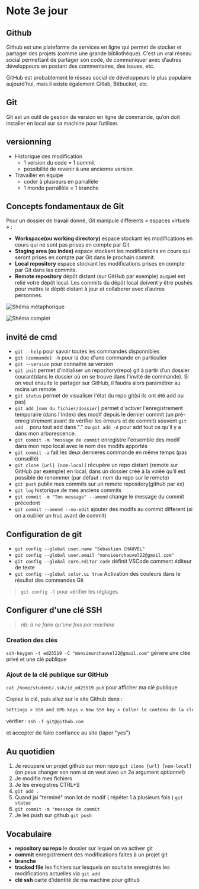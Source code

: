 # Note 3e jour

## Github

Github est une plateforme de services en ligne qui permet de stocker et partager des projets (comme une grande bibliothèque). C’est un vrai réseau social permettant de partager son code, de communiquer avec d’autres développeurs en postant des commentaires, des issues, etc.

GitHub est probablement le réseau social de développeurs le plus populaire aujourd’hui, mais il existe également Gitlab, Bitbucket, etc.

## Git

Git est un outil de gestion de version en ligne de commande, qu’on doit installer en local sur sa machine pour l’utiliser.

## versionning

- Historique des modification
  - 1 version du code = 1 commit
  - possibilité de revenir à une ancienne version
- Travailler en équipe
  - coder à plusieurs en parrallèle
  - 1 monde parrallèle = 1 branche

## Concepts fondamentaux de Git

Pour un dossier de travail donné, Git manipule différents « espaces virtuels » :

- **Workspace(ou working directory)** espace stockant les modifications en cours qui ne sont pas prises en compte par Git
- **Staging area (ou index)**  espace stockant les modifications en cours qui seront prises en compte par Git dans le prochain commit.
- **Local repository** espace stockant les modifications prises en compte par Git dans les commits.
- **Remote repository** dépôt distant (sur GitHub par exemple) auquel est relié votre dépôt local. Les commits du dépôt local doivent y être pushés pour mettre le dépôt distant à jour et collaborer avec d’autres personnes.

![Shéma métaphorique](https://kourou.oclock.io/content/uploads/2020/09/git-github-1024x444.jpg)

![Shéma complet](https://kourou.oclock.io/content/uploads/2020/09/git-overview.png)

## invité de cmd

- `git --help` pour savoir toutes les commandes disponnibles
- `git [commande] -h` pour la doc d'une commande en particulier
- `git --version` pour connaitre sa version
- `git init` permet d'initialiser un repository(repo) git à partir d’un dossier courant(dans le dossier où on se trouve dans l'invité de commande). Si on veut ensuite le partager sur GitHub, il faudra alors paramétrer au moins un remote
- `git status` permet de visualiser l'état du repo git(si ils ont été add ou pas)
- `git add [nom du fichier/dossier]` permet d'activer l'enregistrement temporaire (dans l'index) des modif depuis le dernier commit (un pré-enregistrement avant de vérifier les erreurs et de commit) souvent `git add .` poru tout add dans "." ou `git add -A` pour add tout ce qu'il y a dans mon arborescence.
- `git commit -m "message de commit` enregistre l'ensemble des modif dans mon repo local avec le nom des modifs apportés
- `git commit -a` fait les deux dernieres commande en même temps (pas conseillé)
- `git clone {url} [nom-local]` récupère un repo distant (remote sur GitHub par exemple) en local, dans un dossier créé à la volée qu’il est possible de renommer (par défaut : nom du repo sur le remote)
- `git push` publie mes commits sur un remote repository(github par ex)
- `git log` historique de mes anciens commits
- `git commit -m "Ton message" --amend` change le message du commit précedent
- `git commit --amend --no-edit` ajouter des modifs au commit different (si on a oublier un truc avant de commit)
  
## Configuration de git

- `git config --global user.name "Sebastien CHAUVEL"`
- `git config --global user.email "monsieurchauvel22@gmail.com"`
- `git config --global core.editor code` définit VSCode comment éditeur de texte
- `git config --global color.ui true` Activation des couleurs dans le résultat des commandes Git

>`git config -l` pour vérifier les réglages

## Configurer d'une clé SSH

 >*nb: à ne faire qu'une fois par machine*

### Creation des clés

`ssh-keygen -t ed25519 -C "monsieurchauvel22@gmail.com"` génere une clée privé et une clé publique

### Ajout de la clé publique sur GitHub

`cat /home/student/.ssh/id_ed25519.pub` pour afficher ma clé publique

Copiez la clé, puis allez sur le site Github dans :

```md
Settings > SSH and GPG keys > New SSH key > Coller le contenu de la clé et valider
```

vérifier : `ssh -T git@github.com`

et accepter de faire confiance au site (taper "yes")

## Au quotidien

1. Je recupere un projet github sur mon repo `git clone {url} [nom-local]` (on peux changer son nom si on veut avec un 2e argument *optionnel*)
2. Je modifie mes fichiers
3. Je les enregistres CTRL+S
4. `git add .`
5. Quand jai "terminé" mon lot de modif ( répéter 1 à plusieurs fois ) `git status`
6. `git commit -m "message de commit`
7. Je les push sur github `git push`

## Vocabulaire

- **repository ou repo** le dossier sur lequel on va activer git
- **commit** enregistrement des modifications faites à un projet git
- **branche**
- **tracked file** les fichiers sur lesquels on souhaite enregistrés les modifications actuelles via `git add`
- **clé ssh** carte d'identité de ma machine pour github
